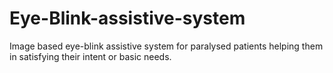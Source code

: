 # Eye-Blink-assistive-system
Image based eye-blink assistive system for paralysed patients helping them in satisfying their intent or basic needs.
